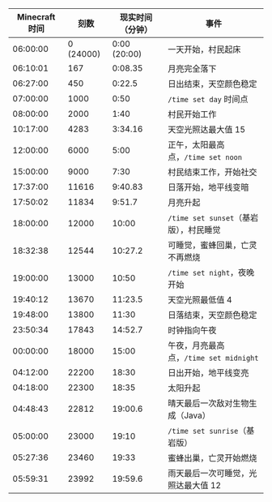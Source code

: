 

| Minecraft 时间 | 刻数 | 现实时间（分钟） | 事件 |
| --- | --- | --- | --- |
| 06:00:00 | 0 (24000) | 0:00 (20:00) | 一天开始，村民起床 |
| 06:10:01 | 167 | 0:08.35 | 月亮完全落下 |
| 06:27:00 | 450 | 0:22.5 | 日出结束，天空颜色稳定 |
| 07:00:00 | 1000 | 0:50 | `/time set day` 时间点 |
| 08:00:00 | 2000 | 1:40 | 村民开始工作 |
| 10:17:00 | 4283 | 3:34.16 | 天空光照达最大值 15 |
| 12:00:00 | 6000 | 5:00 | 正午，太阳最高点，`/time set noon` |
| 15:00:00 | 9000 | 7:30 | 村民结束工作，开始社交 |
| 17:37:00 | 11616 | 9:40.83 | 日落开始，地平线变暗 |
| 17:50:02 | 11834 | 9:51.7 | 月亮升起 |
| 18:00:00 | 12000 | 10:00 | `/time set sunset`（基岩版），村民睡觉 |
| 18:32:38 | 12544 | 10:27.2 | 可睡觉，蜜蜂回巢，亡灵不再燃烧 |
| 19:00:00 | 13000 | 10:50 | `/time set night`，夜晚开始 |
| 19:40:12 | 13670 | 11:23.5 | 天空光照最低值 4 |
| 19:48:00 | 13800 | 11:30 | 日落结束，天空颜色稳定 |
| 23:50:34 | 17843 | 14:52.7 | 时钟指向午夜 |
| 00:00:00 | 18000 | 15:00 | 午夜，月亮最高点，`/time set midnight` |
| 04:12:00 | 22200 | 18:30 | 日出开始，地平线变亮 |
| 04:18:00 | 22300 | 18:35 | 太阳升起 |
| 04:48:43 | 22812 | 19:00.6 | 晴天最后一次敌对生物生成（Java） |
| 05:00:00 | 23000 | 19:10 | `/time set sunrise`（基岩版） |
| 05:27:36 | 23460 | 19:33 | 蜜蜂出巢，亡灵开始燃烧 |
| 05:59:31 | 23992 | 19:59.6 | 雨天最后一次可睡觉，光照达最大值 12 |
